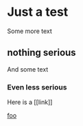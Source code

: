 # Just a test

Some more text

## nothing serious

And some text

### Even less serious

Here is a [[link]]

  <html>
    <head>
      <a href="foo">foo</a>
    </head>
  </html>